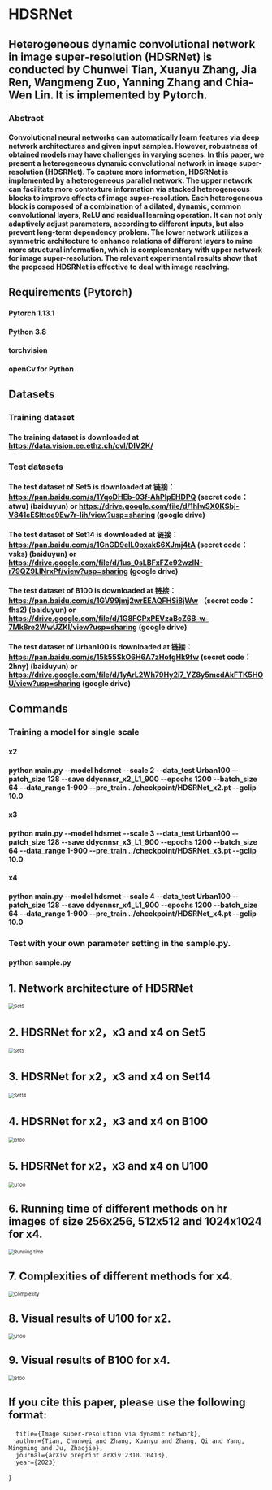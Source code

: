 # HDSRNet
## Heterogeneous dynamic convolutional network in image super-resolution (HDSRNet) is conducted by Chunwei Tian, Xuanyu Zhang, Jia Ren, Wangmeng Zuo, Yanning Zhang and Chia-Wen Lin. It is implemented by Pytorch. 

### Abstract
#### Convolutional neural networks can automatically learn features via deep network architectures and given input samples. However, robustness of obtained models may have challenges in varying scenes. In this paper, we present a heterogeneous dynamic convolutional network in image super-resolution (HDSRNet). To capture more information, HDSRNet is implemented by a heterogeneous parallel network. The upper network can facilitate more contexture information via stacked heterogeneous blocks to improve effects of image super-resolution. Each heterogeneous block is composed of a combination of a dilated, dynamic, common convolutional layers, ReLU and residual learning operation. It can not only adaptively adjust parameters, according to different inputs, but also prevent long-term dependency problem. The lower network utilizes a symmetric architecture to enhance relations of different layers to mine more structural information, which is complementary with upper network for image super-resolution. The relevant experimental results show that the proposed HDSRNet is effective to deal with image resolving.



## Requirements (Pytorch)  
#### Pytorch 1.13.1

#### Python 3.8

#### torchvision

#### openCv for Python

## Datasets
### Training dataset

#### The training dataset is downloaded at https://data.vision.ee.ethz.ch/cvl/DIV2K/

### Test datasets

#### The test dataset of Set5 is downloaded at 链接：https://pan.baidu.com/s/1YqoDHEb-03f-AhPIpEHDPQ (secret code：atwu) (baiduyun) or https://drive.google.com/file/d/1hlwSX0KSbj-V841eESlttoe9Ew7r-Iih/view?usp=sharing (google drive)

#### The test dataset of Set14 is downloaded at 链接：https://pan.baidu.com/s/1GnGD9elL0pxakS6XJmj4tA (secret code：vsks) (baiduyun) or https://drive.google.com/file/d/1us_0sLBFxFZe92wzIN-r79QZ9LINrxPf/view?usp=sharing (google drive)

#### The test dataset of B100 is downloaded at 链接：https://pan.baidu.com/s/1GV99jmj2wrEEAQFHSi8jWw （secret code：fhs2) (baiduyun) or https://drive.google.com/file/d/1G8FCPxPEVzaBcZ6B-w-7Mk8re2WwUZKl/view?usp=sharing (google drive)

#### The test dataset of Urban100 is downloaded at 链接：https://pan.baidu.com/s/15k55SkO6H6A7zHofgHk9fw (secret code：2hny) (baiduyun) or https://drive.google.com/file/d/1yArL2Wh79Hy2i7_YZ8y5mcdAkFTK5HOU/view?usp=sharing (google drive)

## Commands
### Training a model for single scale

#### x2
#### python main.py --model hdsrnet --scale 2  --data_test Urban100 --patch_size 128 --save ddycnnsr_x2_L1_900  --epochs 1200   --batch_size 64 --data_range 1-900 --pre_train ../checkpoint/HDSRNet_x2.pt --gclip 10.0
#### x3
#### python main.py --model hdsrnet --scale 3  --data_test Urban100 --patch_size 128 --save ddycnnsr_x3_L1_900  --epochs 1200   --batch_size 64 --data_range 1-900 --pre_train ../checkpoint/HDSRNet_x3.pt --gclip 10.0
#### x4
#### python main.py --model hdsrnet --scale 4  --data_test Urban100 --patch_size 128 --save ddycnnsr_x4_L1_900  --epochs 1200   --batch_size 64 --data_range 1-900 --pre_train ../checkpoint/HDSRNet_x4.pt --gclip 10.0

### Test with your own parameter setting in the sample.py.

#### python sample.py


## 1. Network architecture of HDSRNet

<img src="./results/Figure 1.png" alt="Set5" style="zoom:67%;" />

## 2. HDSRNet for x2，x3 and x4 on Set5

<img src="./results/Set5.png" alt="Set5" style="zoom:67%;" />

## 3. HDSRNet for x2，x3 and x4 on Set14

<img src="./results/Set14.png" alt="Set14" style="zoom:67%;" />

## 4. HDSRNet for x2，x3 and x4  on B100

<img src="./results/B100.png" alt="B100" style="zoom:67%;" />

## 5. HDSRNet for x2，x3 and x4  on U100

<img src="./results/U100.png" alt="U100" style="zoom:67%;" />

## 6. Running time of different methods on hr images of size 256x256, 512x512 and 1024x1024 for x4.

<img src="./results/Running time.png" alt="Running time" style="zoom:67%;" />

## 7. Complexities of different methods for x4.

<img src="./results/Complexity.png" alt="Complexity" style="zoom:67%;" />

## 8. Visual results of U100 for x2.

<img src="./results/Figure 2.png" alt="U100" style="zoom:67%;" />

## 9. Visual results of B100 for x4.

<img src="./results/Figure 3.png" alt="B100" style="zoom:67%;" />

## If you cite this paper, please use the following format:

      title={Image super-resolution via dynamic network},
      author={Tian, Chunwei and Zhang, Xuanyu and Zhang, Qi and Yang, Mingming and Ju, Zhaojie},
      journal={arXiv preprint arXiv:2310.10413},
      year={2023}
}
```
